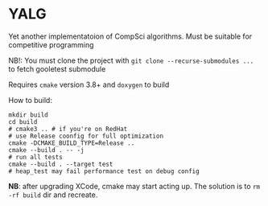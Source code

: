 # YALG
Yet another implementatoion of CompSci algorithms. Must be suitable for competitive programming

NB!: You must clone the project with `git clone --recurse-submodules ...` to fetch gooletest submodule

Requires `cmake` version 3.8+ and `doxygen` to build

How to build:

```shell
mkdir build
cd build
# cmake3 .. # if you're on RedHat
# use Release coonfig for full optimization
cmake -DCMAKE_BUILD_TYPE=Release ..
cmake --build . -- -j
# run all tests
cmake --build . --target test
# heap_test may fail performance test on debug config
```

**NB**: after upgrading XCode, cmake may start acting up. The solution is to `rm -rf build` dir and recreate.
